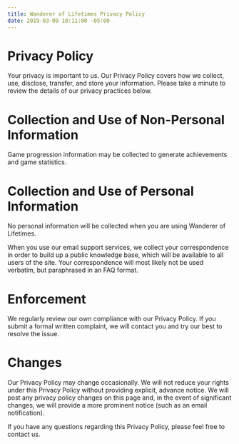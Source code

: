 ```yaml
---
title: Wanderer of Lifetimes Privacy Policy
date: 2019-03-09 10:11:00 -05:00
---
```


# **Privacy Policy** 

Your privacy is important to us. Our Privacy Policy covers how we collect, use, disclose, transfer, and store your information. Please take a minute to review the details of our privacy practices below.

# **Collection and Use of Non-Personal Information** 
Game progression information may be collected to generate achievements and game statistics.

# **Collection and Use of Personal Information** 
No personal information will be collected when you are using Wanderer of Lifetimes. 

When you use our email support services, we collect your correspondence in order to build up a public knowledge base, which will be available to all users of the site. Your correspondence will most likely not be used verbatim, but paraphrased in an FAQ format.
 
# **Enforcement**
We regularly review our own compliance with our Privacy Policy. If you submit a formal written complaint, we will contact you and try our best to resolve the issue.

# **Changes**
Our Privacy Policy may change occasionally. We will not reduce your rights under this Privacy Policy without providing explicit, advance notice. We will post any privacy policy changes on this page and, in the event of significant changes, we will provide a more prominent notice (such as an email notification). 

If you have any questions regarding this Privacy Policy, please feel free to contact us.